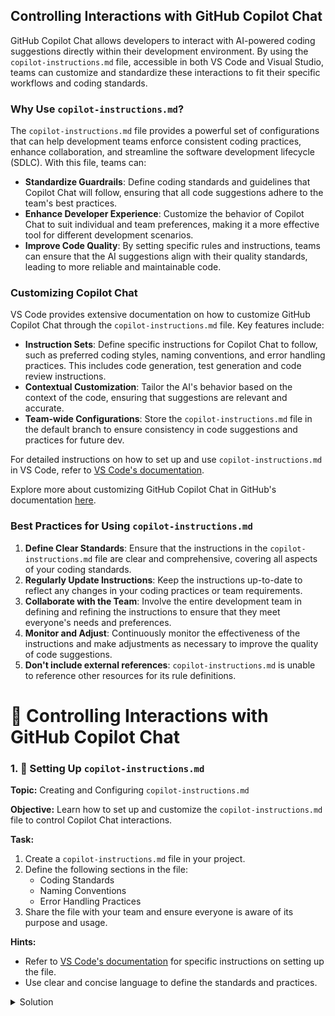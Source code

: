 ## Controlling Interactions with GitHub Copilot Chat

GitHub Copilot Chat allows developers to interact with AI-powered coding suggestions directly within their development environment. By using the `copilot-instructions.md` file, accessible in both VS Code and Visual Studio, teams can customize and standardize these interactions to fit their specific workflows and coding standards.

### Why Use `copilot-instructions.md`?

The `copilot-instructions.md` file provides a powerful set of configurations that can help development teams enforce consistent coding practices, enhance collaboration, and streamline the software development lifecycle (SDLC). With this file, teams can:

- **Standardize Guardrails**: Define coding standards and guidelines that Copilot Chat will follow, ensuring that all code suggestions adhere to the team's best practices.
- **Enhance Developer Experience**: Customize the behavior of Copilot Chat to suit individual and team preferences, making it a more effective tool for different development scenarios.
- **Improve Code Quality**: By setting specific rules and instructions, teams can ensure that the AI suggestions align with their quality standards, leading to more reliable and maintainable code.

### Customizing Copilot Chat

VS Code provides extensive documentation on how to customize GitHub Copilot Chat through the `copilot-instructions.md` file. Key features include:

- **Instruction Sets**: Define specific instructions for Copilot Chat to follow, such as preferred coding styles, naming conventions, and error handling practices. This includes code generation, test generation and code review instructions.
- **Contextual Customization**: Tailor the AI's behavior based on the context of the code, ensuring that suggestions are relevant and accurate.
- **Team-wide Configurations**: Store the `copilot-instructions.md` file in the default branch to ensure consistency in code suggestions and practices for future dev.

For detailed instructions on how to set up and use `copilot-instructions.md` in VS Code, refer to [VS Code's documentation](https://code.visualstudio.com/docs/copilot/copilot-customization).

Explore more about customizing GitHub Copilot Chat in GitHub's documentation [here](https://docs.github.com/en/copilot).

### Best Practices for Using `copilot-instructions.md`

1. **Define Clear Standards**: Ensure that the instructions in the `copilot-instructions.md` file are clear and comprehensive, covering all aspects of your coding standards.
2. **Regularly Update Instructions**: Keep the instructions up-to-date to reflect any changes in your coding practices or team requirements.
3. **Collaborate with the Team**: Involve the entire development team in defining and refining the instructions to ensure that they meet everyone's needs and preferences.
4. **Monitor and Adjust**: Continuously monitor the effectiveness of the instructions and make adjustments as necessary to improve the quality of code suggestions.
5. **Don't include external references**: `copilot-instructions.md` is unable to reference other resources for its rule definitions.

# 🤖 Controlling Interactions with GitHub Copilot Chat

### 1. 📄 Setting Up `copilot-instructions.md`

**Topic:** Creating and Configuring `copilot-instructions.md`

**Objective:** Learn how to set up and customize the `copilot-instructions.md` file to control Copilot Chat interactions.

**Task:**
1. Create a `copilot-instructions.md` file in your project.
2. Define the following sections in the file:
   - Coding Standards
   - Naming Conventions
   - Error Handling Practices
3. Share the file with your team and ensure everyone is aware of its purpose and usage.

**Hints:**
- Refer to [VS Code's documentation](https://code.visualstudio.com/docs/copilot/copilot-customization) for specific instructions on setting up the file.
- Use clear and concise language to define the standards and practices.

<details>
<summary>Solution</summary>

```markdown
# Copilot Instructions

## Coding Standards
- Follow [Airbnb JavaScript Style Guide](https://github.com/airbnb/javascript)
- Use ES6+ syntax

## Naming Conventions
- Use camelCase for variables and functions
- Use PascalCase for classes and React components

## Error Handling Practices
- Use try-catch blocks for error-prone code
- Log errors using a standardized format

### 2. 🛠️ Customizing Copilot Chat Behavior

**Topic:** Tailoring Copilot Chat to Your Workflow

**Objective:** Master the customization options available in the `copilot-instructions.md` file.

**Task:**
1. Open your `copilot-instructions.md` file.
2. Add specific instructions for handling different coding scenarios, such as:
   - API integration
   - Unit testing
   - Code reviews

**Hints:**
- Be specific about the desired outcomes and practices.
- Regularly review and update the instructions based on team feedback.

<details>
<summary>Solution</summary>

# Copilot Instructions

## API Integration
- Use Axios for HTTP requests
- Handle responses and errors appropriately

## Unit Testing
- Write tests using Jest
- Aim for 100% test coverage

## Code Reviews
- Follow the [Pull Request Guidelines](https://github.com/your-org/your-repo/wiki/Pull-Request-Guidelines)
- Ensure all code is reviewed by at least two team members
